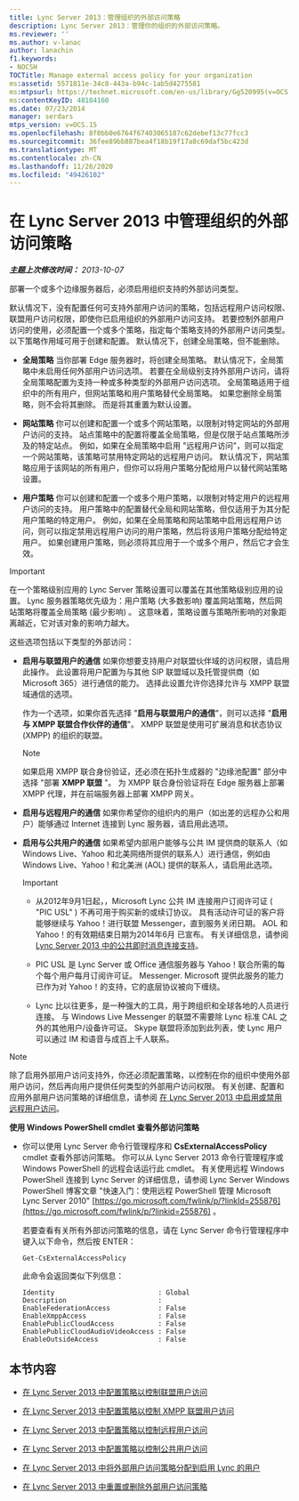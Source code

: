 ```yaml
---
title: Lync Server 2013：管理组织的外部访问策略
description: Lync Server 2013：管理你的组织的外部访问策略。
ms.reviewer: ''
ms.author: v-lanac
author: lanachin
f1.keywords:
- NOCSH
TOCTitle: Manage external access policy for your organization
ms:assetid: 5571811e-34c8-443a-b94c-1ab5d4275581
ms:mtpsurl: https://technet.microsoft.com/en-us/library/Gg520995(v=OCS.15)
ms:contentKeyID: 48184160
ms.date: 07/23/2014
manager: serdars
mtps_version: v=OCS.15
ms.openlocfilehash: 8f0bb0e6764f67403065187c62debef13c77fcc3
ms.sourcegitcommit: 36fee89bb887bea4f18b19f17a8c69daf5bc423d
ms.translationtype: MT
ms.contentlocale: zh-CN
ms.lasthandoff: 11/26/2020
ms.locfileid: "49426102"
---
```

# <a name="manage-external-access-policy-in-lync-server-2013"></a>在 Lync Server 2013 中管理组织的外部访问策略

<div data-xmlns="http://www.w3.org/1999/xhtml">

<div class="topic" data-xmlns="http://www.w3.org/1999/xhtml" data-msxsl="urn:schemas-microsoft-com:xslt" data-cs="https://msdn.microsoft.com/">

<div data-asp="https://msdn2.microsoft.com/asp">



</div>

<div id="mainSection">

<div id="mainBody">

<span> </span>

_**主题上次修改时间：** 2013-10-07_

部署一个或多个边缘服务器后，必须启用组织支持的外部访问类型。

默认情况下，没有配置任何可支持外部用户访问的策略，包括远程用户访问权限、联盟用户访问权限，即使你已启用组织的外部用户访问支持。 若要控制外部用户访问的使用，必须配置一个或多个策略，指定每个策略支持的外部用户访问类型。 以下策略作用域可用于创建和配置。 默认情况下，创建全局策略，但不能删除。

  - **全局策略**   当你部署 Edge 服务器时，将创建全局策略。 默认情况下，全局策略中未启用任何外部用户访问选项。 若要在全局级别支持外部用户访问，请将全局策略配置为支持一种或多种类型的外部用户访问选项。 全局策略适用于组织中的所有用户，但网站策略和用户策略替代全局策略。 如果您删除全局策略，则不会将其删除。 而是将其重置为默认设置。

  - **网站策略**   你可以创建和配置一个或多个网站策略，以限制对特定网站的外部用户访问的支持。 站点策略中的配置将覆盖全局策略，但是仅限于站点策略所涉及的特定站点。 例如，如果在全局策略中启用 "远程用户访问"，则可以指定一个网站策略，该策略可禁用特定网站的远程用户访问。 默认情况下，网站策略应用于该网站的所有用户，但你可以将用户策略分配给用户以替代网站策略设置。

  - **用户策略**   你可以创建和配置一个或多个用户策略，以限制对特定用户的远程用户访问的支持。 用户策略中的配置替代全局和网站策略，但仅适用于为其分配用户策略的特定用户。 例如，如果在全局策略和网站策略中启用远程用户访问，则可以指定禁用远程用户访问的用户策略，然后将该用户策略分配给特定用户。 如果创建用户策略，则必须将其应用于一个或多个用户，然后它才会生效。

<div>


> [!IMPORTANT]  
> 在一个策略级别应用的 Lync Server 策略设置可以覆盖在其他策略级别应用的设置。 Lync 服务器策略优先级为：用户策略 (大多数影响) 覆盖网站策略，然后网站策略将覆盖全局策略 (最少影响) 。 这意味着，策略设置与策略所影响的对象距离越近，它对该对象的影响力越大。



</div>

这些选项包括以下类型的外部访问：

  - **启用与联盟用户的通信**   如果你想要支持用户对联盟伙伴域的访问权限，请启用此操作。 此设置将用户配置为与其他 SIP 联盟域以及托管提供商（如 Microsoft 365）进行通信的能力。 选择此设置允许你选择允许与 XMPP 联盟域通信的选项。
    
    作为一个选项，如果你首先选择 "**启用与联盟用户的通信**"，则可以选择 "**启用与 XMPP 联盟合作伙伴的通信**"。 XMPP 联盟是使用可扩展消息和状态协议 (XMPP) 的组织的联盟。
    
    <div>
    

    > [!NOTE]  
    > 如果启用 XMPP 联合身份验证，还必须在拓扑生成器的 "边缘池配置" 部分中选择 "部署 <STRONG>XMPP 联盟</STRONG> "。 为 XMPP 联合身份验证将在 Edge 服务器上部署 XMPP 代理，并在前端服务器上部署 XMPP 网关。

    
    </div>

  - **启用与远程用户的通信**   如果你希望你的组织内的用户（如出差的远程办公和用户）能够通过 Internet 连接到 Lync 服务器，请启用此选项。

  - **启用与公共用户的通信**   如果希望内部用户能够与公共 IM 提供商的联系人（如 Windows Live、Yahoo 和北美网络所提供的联系人）进行通信，例如由 Windows Live、Yahoo \! 和北美洲 (AOL) 提供的联系人，请启用此选项。
    
    <div>
    

    > [!IMPORTANT]  
    > <UL>
    > <LI>
    > <P>从2012年9月1日起，，Microsoft Lync 公共 IM 连接用户订阅许可证 ( "PIC USL" ) 不再可用于购买新的或续订协议。 具有活动许可证的客户将能够继续与 Yahoo！进行联盟 Messenger，直到服务关闭日期。 AOL 和 Yahoo！的有效期结束日期为2014年6月 已宣布。 有关详细信息，请参阅 <A href="lync-server-2013-support-for-public-instant-messenger-connectivity.md">Lync Server 2013 中的公共即时消息连接支持</A>。</P>
    > <LI>
    > <P>PIC USL 是 Lync Server 或 Office 通信服务器与 Yahoo！联合所需的每个每个用户每月订阅许可证。 Messenger. Microsoft 提供此服务的能力已作为对 Yahoo！的支持，它的底层协议被向下缠绕。</P>
    > <LI>
    > <P>Lync 比以往更多，是一种强大的工具，用于跨组织和全球各地的人员进行连接。 与 Windows Live Messenger 的联盟不需要除 Lync 标准 CAL 之外的其他用户/设备许可证。 Skype 联盟将添加到此列表，使 Lync 用户可以通过 IM 和语音与成百上千人联系。</P></LI></UL>

    
    </div>

<div>


> [!NOTE]  
> 除了启用外部用户访问支持外，你还必须配置策略，以控制在你的组织中使用外部用户访问，然后再向用户提供任何类型的外部用户访问权限。 有关创建、配置和应用外部用户访问策略的详细信息，请参阅 <A href="lync-server-2013-enable-or-disable-remote-user-access.md">在 Lync Server 2013 中启用或禁用远程用户访问</A>。



</div>

**使用 Windows PowerShell cmdlet 查看外部访问策略**

  - 你可以使用 Lync Server 命令行管理程序和 **CsExternalAccessPolicy** cmdlet 查看外部访问策略。 你可以从 Lync Server 2013 命令行管理程序或 Windows PowerShell 的远程会话运行此 cmdlet。 有关使用远程 Windows PowerShell 连接到 Lync Server 的详细信息，请参阅 Lync Server Windows PowerShell 博客文章 "快速入门：使用远程 PowerShell 管理 Microsoft Lync Server 2010" [https://go.microsoft.com/fwlink/p/?linkId=255876](https://go.microsoft.com/fwlink/p/?linkid=255876) 。
    
    若要查看有关所有外部访问策略的信息，请在 Lync Server 命令行管理程序中键入以下命令，然后按 ENTER：
    
        Get-CsExternalAccessPolicy
    
    此命令会返回类似下列信息：
    
        Identity                          : Global
        Description                       :
        EnableFederationAccess            : False
        EnableXmppAccess                  : False
        EnablePublicCloudAccess           : False
        EnablePublicCloudAudioVideoAccess : False
        EnableOutsideAccess               : False

<div>

## <a name="in-this-section"></a>本节内容

  - [在 Lync Server 2013 中配置策略以控制联盟用户访问](lync-server-2013-configure-policies-to-control-federated-user-access.md)

  - [在 Lync Server 2013 中配置策略以控制 XMPP 联盟用户访问](lync-server-2013-configure-policies-to-control-xmpp-federated-user-access.md)

  - [在 Lync Server 2013 中配置策略以控制远程用户访问](lync-server-2013-configure-policies-to-control-remote-user-access.md)

  - [在 Lync Server 2013 中配置策略以控制公共用户访问](lync-server-2013-configure-policies-to-control-public-user-access.md)

  - [在 Lync Server 2013 中将外部用户访问策略分配到启用 Lync 的用户](lync-server-2013-assign-an-external-user-access-policy-to-a-lync-enabled-user.md)

  - [在 Lync Server 2013 中重置或删除外部用户访问策略](lync-server-2013-resetting-or-deleting-external-user-access-policies.md)

</div>

</div>

<span> </span>

</div>

</div>

</div>

